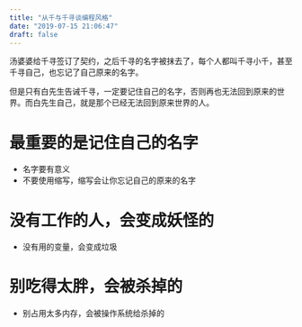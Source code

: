 ```yaml
---
title: "从千与千寻谈编程风格"
date: "2019-07-15 21:06:47"
draft: false
---
```



汤婆婆给千寻签订了契约，之后千寻的名字被抹去了，每个人都叫千寻小千，甚至千寻自己，也忘记了自己原来的名字。

但是只有白先生告诫千寻，一定要记住自己的名字，否则再也无法回到原来的世界。而白先生自己，就是那个已经无法回到原来世界的人。


# 最重要的是记住自己的名字

- 名字要有意义
- 不要使用缩写，缩写会让你忘记自己的原来的名字


# 没有工作的人，会变成妖怪的

- 没有用的变量，会变成垃圾


# 别吃得太胖，会被杀掉的

- 别占用太多内存，会被操作系统给杀掉的

